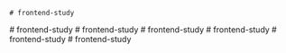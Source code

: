     #   f r o n t e n d - s t u d y  
 #   f r o n t e n d - s t u d y  
 #   f r o n t e n d - s t u d y  
 #   f r o n t e n d - s t u d y  
 #   f r o n t e n d - s t u d y  
 #   f r o n t e n d - s t u d y  
 #   f r o n t e n d - s t u d y  
 
